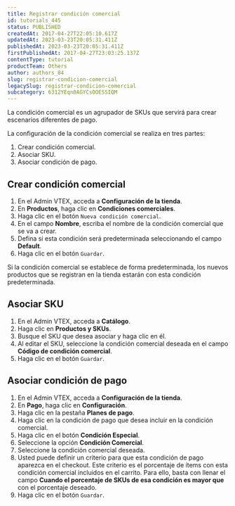 ```yaml
---
title: Registrar condición comercial
id: tutorials_445
status: PUBLISHED
createdAt: 2017-04-27T22:05:10.617Z
updatedAt: 2023-03-23T20:05:31.411Z
publishedAt: 2023-03-23T20:05:31.411Z
firstPublishedAt: 2017-04-27T23:03:25.137Z
contentType: tutorial
productTeam: Others
author: authors_84
slug: registrar-condicion-comercial
legacySlug: registrar-condicion-comercial
subcategory: 6312YEqn0AGYCsOOESSIQM
---
```


La condición comercial es un agrupador de SKUs que servirá para crear escenarios diferentes de pago.

La configuración de la condición comercial se realiza en tres partes:

1. Crear condición comercial.
2. Asociar SKU.
3. Asociar condición de pago.

## Crear condición comercial

1. En el Admin VTEX, acceda a __Configuración de la tienda__.
2. En __Productos__, haga clic en __Condiciones comerciales__.
3. Haga clic en el botón `Nueva condición comercial`.
4. En el campo __Nombre__, escriba el nombre de la condición comercial que se va a crear.
5. Defina si esta condición será predeterminada seleccionando el campo __Default__.
6. Haga clic en el botón `Guardar`.

Si la condición comercial se establece de forma predeterminada, los nuevos productos que se registran en la tienda estarán con esta condición predeterminada.

## Asociar SKU

1. En el Admin VTEX, acceda a __Catálogo__.
2. Haga clic en __Productos y SKUs__.
3. Busque el SKU que desea asociar y haga clic en él.
4. Al editar el SKU, seleccione la condición comercial deseada en el campo __Código de condición comercial__.
5. Haga clic en el botón `Guardar`.

## Asociar condición de pago

1. En el Admin VTEX, acceda a __Configuración de la tienda__.
2. En __Pago__, haga clic en __Configuración__.
3. Haga clic en la pestaña __Planes de pago__.
4. Haga clic en la condición de pago que desea incluir en la condición comercial.
5. Haga clic en el botón __Condición Especial__.
6. Seleccione la opción __Condición Comercial__.
7. Seleccione la condición comercial deseada.
8. Usted puede definir un criterio para que esta condición de pago aparezca en el checkout. Este criterio es el porcentaje de ítems con esta condición comercial incluidos en el carrito. Para ello, basta con llenar el campo __Cuando el porcentaje de SKUs de esa condición es mayor que__ con el porcentaje deseado.
9. Haga clic en el botón `Guardar`.
